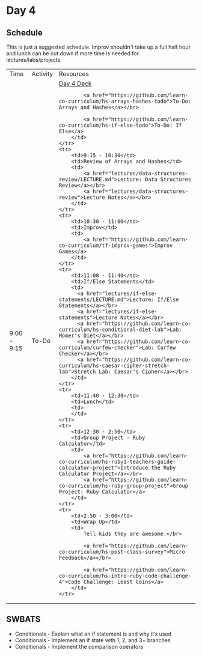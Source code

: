 # Day 4

## Schedule

This is just a suggested schedule. Improv shouldn't take up a full half hour and lunch can be cut down if more time is needed for lectures/labs/projects.

<table>
    <tr>
        <td>Time</td>
        <td>Activity</td>
        <td>Resources</td>
    </tr>
    <tr>
        <td>9:00 - 9:15</td>
        <td>To-Do</td>
        <td>
            <a href="https://docs.google.com/presentation/d/1qCYRks3hYRcXla9FNjf7zIljL9c3hZucpa6OBM2HJnY/edit#slide=id.p">Day 4 Deck</a></br>

            <a href="https://github.com/learn-co-curriculum/hs-arrays-hashes-todo">To-Do: Arrays and Hashes</a></br>

            <a href="https://github.com/learn-co-curriculum/hs-if-else-todo">To-Do: If Else</a>
        </td>
    </tr>
    <tr>
        <td>9:15 - 10:30</td>
        <td>Review of Arrays and Hashes</td>
        <td>
            <a href="lectures/data-structures-review/LECTURE.md">Lecture: Data Structures Review</a></br>
            <a href="lectures/data-structures-review">Lecture Notes</a></br>
        </td>
    </tr>
    <tr>
        <td>10:30 - 11:00</td>
        <td>Improv</td>
        <td>
            <a href="https://github.com/learn-co-curriculum/tf-improv-games">Improv Games</a>
        </td>
    </tr>
    <tr>
        <td>11:00 - 11:40</td>
        <td>If/Else Statements</td>
        <td>
          <a href="lectures/if-else-statements/LECTURE.md">Lecture: If/Else Statements</a></br>
          <a href="lectures/if-else-statements">Lecture Notes</a></br>
          <a href="https://github.com/learn-co-curriculum/hs-conditional-diet-lab">Lab: Homer's Diet</a></br>
          <a href="https://github.com/learn-co-curriculum/curfew-checker">Lab: Curfew Checker</a></br>
          <a href="https://github.com/learn-co-curriculum/hs-caesar-cipher-stretch-lab">Stretch Lab: Caesar's Cipher</a></br>
        </td>
    </tr>
    <tr>
        <td>11:40 - 12:30</td>
        <td>Lunch</td>
        <td>
        </td>
    </tr>
    <tr>
        <td>12:30 - 2:50</td>
        <td>Group Project - Ruby Calculator</td>
        <td>
            <a href="https://github.com/learn-co-curriculum/hs-ruby1-teachers-guide-calculator-project">Introduce the Ruby Calculator Project</a></br>
            <a href="https://github.com/learn-co-curriculum/hs-ruby-group-project">Group Project: Ruby Calculator</a>
        </td>
    </tr>
    <tr>
        <td>2:50 - 3:00</td>
        <td>Wrap Up</td>
        <td>
            Tell kids they are awesome.</br>

            <a href="https://github.com/learn-co-curriculum/hs-post-class-survey">Micro Feedback</a></br>

            <a href="https://github.com/learn-co-curriculum/hs-intro-ruby-code-challenge-4">Code Challenge: Least Coins</a>
        </td>
    </tr>
</table>

## SWBATS

+ Conditionals - Explain what an if statement is and why it’s used
+ Conditionals - Implement an if state with 1, 2, and 3+ branches
+ Conditionals - Implement the comparison operators

